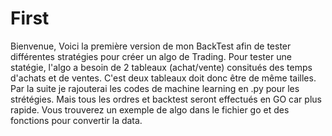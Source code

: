 # First
Bienvenue,
Voici la première version de mon BackTest afin de tester différentes stratégies pour créer un algo de Trading.
Pour tester une statégie, l'algo a besoin de 2 tableaux (achat/vente) consitués des temps d'achats et de ventes.
C'est deux tableaux doit donc être de même tailles.
Par la suite je rajouterai les codes de machine learning en .py pour les strétégies.
Mais tous les ordres et backtest seront effectués en GO car plus rapide.
Vous trouverez un exemple de algo dans le fichier go et des fonctions pour convertir la data.
